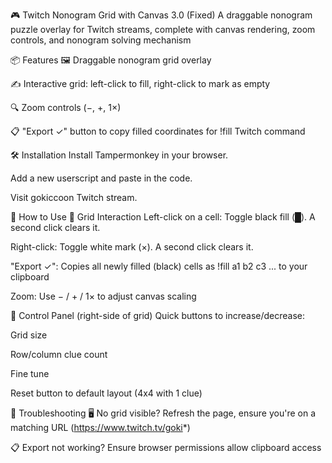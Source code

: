 🎮 Twitch Nonogram Grid with Canvas 3.0 (Fixed)
A draggable nonogram puzzle overlay for Twitch streams, complete with canvas rendering, zoom controls, and nonogram solving mechanism 

📦 Features
🖼️ Draggable nonogram grid overlay

✍️ Interactive grid: left-click to fill, right-click to mark as empty

🔍 Zoom controls (−, +, 1×)

📋 "Export ✓" button to copy filled coordinates for !fill Twitch command

🛠 Installation
Install Tampermonkey in your browser.

Add a new userscript and paste in the code.

Visit gokiccoon Twitch stream.

🧾 How to Use
🔲 Grid Interaction
Left-click on a cell: Toggle black fill (█). A second click clears it.

Right-click: Toggle white mark (×). A second click clears it.

"Export ✓": Copies all newly filled (black) cells as !fill a1 b2 c3 ... to your clipboard

Zoom: Use − / + / 1× to adjust canvas scaling

🧩 Control Panel (right-side of grid)
Quick buttons to increase/decrease:

Grid size

Row/column clue count

Fine tune

Reset button to default layout (4x4 with 1 clue)

🧹 Troubleshooting
🖥️ No grid visible? Refresh the page, ensure you're on a matching URL (https://www.twitch.tv/goki*)

📋 Export not working? Ensure browser permissions allow clipboard access
